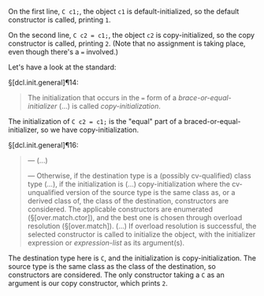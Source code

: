 On the first line, `C c1;`, the object `c1` is default-initialized, so the default constructor is called, printing `1`.

On the second line, `C c2 = c1;`, the object `c2` is copy-initialized, so the copy constructor is called, printing `2`. (Note that no assignment is taking place, even though there's a `=` involved.)

Let's have a look at the standard:

§[dcl.init.general]¶14:

> The initialization that occurs in the `=` form of a *brace-or-equal-initializer* (...) is called *copy-initialization*.

The initialization of `C c2 = c1;` is the "equal" part of a braced-or-equal-initializer, so we have copy-initialization.

§[dcl.init.general]¶16:

> — (...)
>
> — Otherwise, if the destination type is a (possibly cv-qualified) class type (...), if the initialization is (...) copy-initialization where the cv-unqualified version of the source type is the same class as, or a derived class of, the class of the destination, constructors are considered. The applicable constructors are enumerated (§[over.match.ctor]), and the best one is chosen through overload resolution (§[over.match]). (...) If overload resolution is successful, the selected constructor is called to initialize the object, with the initializer expression or *expression-list* as its argument(s).

The destination type here is `C`, and the initialization is copy-initialization. The source type is the same class as the class of the destination, so constructors are considered. The only constructor taking a `C` as an argument is our copy constructor, which prints `2`.